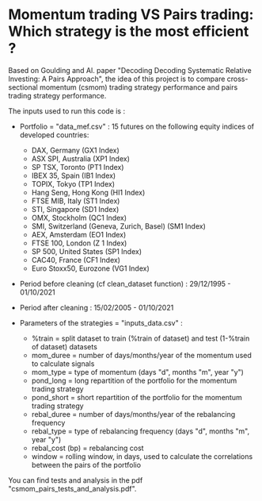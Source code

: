 # Momentum trading VS Pairs trading: Which strategy is the most efficient ?
Based on Goulding and Al. paper "Decoding Decoding Systematic Relative Investing: A Pairs Approach", the idea of this project is to compare cross-sectional momentum (csmom) trading strategy performance and pairs trading strategy performance.

The inputs used to run this code is :
* Portfolio = "data_mef.csv" : 15 futures on the following equity indices of developed countries:
  - DAX, Germany (GX1 Index)
  - ASX SPI, Australia (XP1 Index)
  - SP TSX, Toronto (PT1 Index)
  - IBEX 35, Spain (IB1 Index)
  - TOPIX, Tokyo (TP1 Index)
  - Hang Seng, Hong Kong (HI1 Index)
  - FTSE MIB, Italy (ST1 Index)
  - STI, Singapore (SD1 Index)
  - OMX, Stockholm (QC1 Index)
  - SMI, Switzerland (Geneva, Zurich, Basel) (SM1 Index)
  - AEX, Amsterdam (EO1 Index)
  - FTSE 100, London (Z 1 Index)
  - SP 500, United States (SP1 Index)
  - CAC40, France (CF1 Index)
  - Euro Stoxx50, Eurozone (VG1 Index)
  
* Period before cleaning (cf clean_dataset function) : 29/12/1995 - 01/10/2021 
* Period after cleaning : 15/02/2005 - 01/10/2021

* Parameters of the strategies = "inputs_data.csv" : 
  - %train = split dataset to train (%train of dataset) and test (1-%train of dataset) datasets 
  - mom_duree = number of days/months/year of the momentum used to calculate signals
  - mom_type = type of momentum (days "d", months "m", year "y")
  - pond_long = long repartition of the portfolio for the momentum trading strategy
  - pond_short = short repartition of the portfolio for the momentum trading strategy
  - rebal_duree	= number of days/months/year of the rebalancing frequency
  - rebal_type = type of rebalancing frequency (days "d", months "m", year "y")
  - rebal_cost (bp)	= rebalancing cost
  - window = rolling window, in days, used to calculate the correlations between the pairs of the portfolio

You can find tests and analysis in the pdf "csmom_pairs_tests_and_analysis.pdf".
